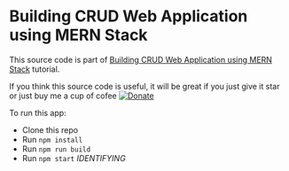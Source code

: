 # Building CRUD Web Application using MERN Stack

This source code is part of [Building CRUD Web Application using MERN Stack](https://www.djamware.com/post/59faec0a80aca7739224ee1f/building-crud-web-application-using-mern-stack) tutorial.

If you think this source code is useful, it will be great if you just give it star or just buy me a cup of cofee [![Donate](https://img.shields.io/badge/Donate-PayPal-green.svg)](https://www.paypal.com/cgi-bin/webscr?cmd=_s-xclick&hosted_button_id=Q5WK24UVWUGBN)

To run this app:

* Clone this repo
* Run `npm install`
* Run `npm run build`
* Run `npm start`
*IDENTIFYING*
